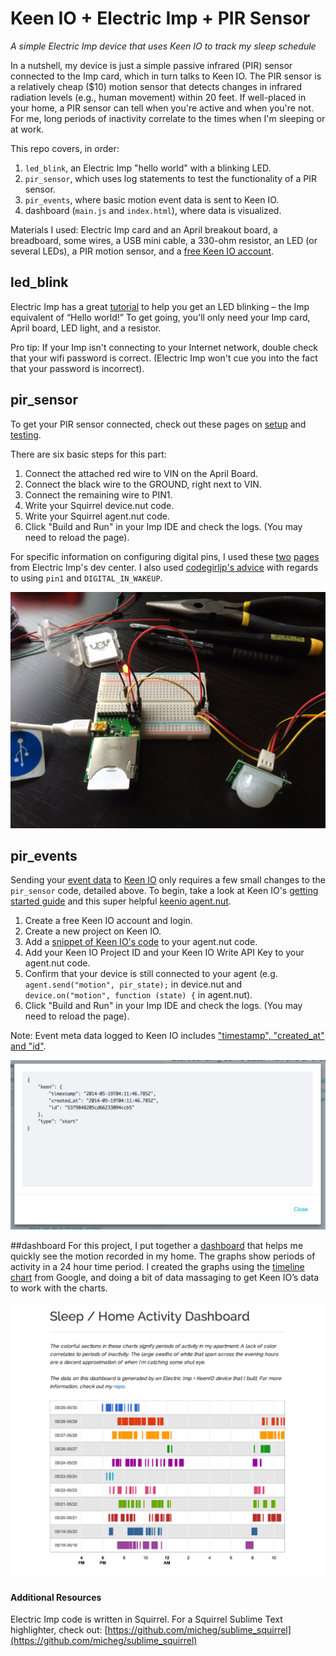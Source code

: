 # Keen IO + Electric Imp + PIR Sensor
_A simple Electric Imp device that uses Keen IO to track my sleep schedule_

In a nutshell, my device is just a simple passive infrared (PIR) sensor connected to the Imp card, which in turn talks to Keen IO. The PIR sensor is a relatively cheap ($10) motion sensor that detects changes in infrared radiation levels (e.g., human movement) within 20 feet. If well-placed in your home, a PIR sensor can tell when you're active and when you're not. For me, long periods of inactivity correlate to the times when I'm sleeping or at work.

This repo covers, in order:

1. `led_blink`, an Electric Imp "hello world" with a blinking LED.
2. `pir_sensor`, which uses log statements to test the functionality of a PIR sensor.
3. `pir_events`, where basic motion event data is sent to Keen IO.
4. dashboard (`main.js` and `index.html`), where data is visualized.

Materials I used: Electric Imp card and an April breakout board, a breadboard, some wires, a USB mini cable, a 330-ohm resistor, an LED (or several LEDs), a PIR motion sensor, and a [free Keen IO account](https://keen.io/).

## led_blink
Electric Imp has a great [tutorial](http://electricimp.com/docs/gettingstarted/2-helloworld/) to help you get an LED blinking – the Imp equivalent of “Hello world!” To get going, you'll only need your Imp card, April board, LED light, and a resistor.


Pro tip: If your Imp isn't connecting to your Internet network, double check that your wifi password is correct. (Electric Imp won't cue you into the fact that your password is incorrect).

## pir_sensor
To get your PIR sensor connected, check out these pages on [setup](https://learn.adafruit.com/pir-passive-infrared-proximity-motion-sensor/using-a-pir) and [testing](https://learn.adafruit.com/pir-passive-infrared-proximity-motion-sensor/testing-a-pir).

There are six basic steps for this part:

1. Connect the attached red wire to VIN on the April Board.
2. Connect the black wire to the GROUND, right next to VIN.
3. Connect the remaining wire to PIN1.
4. Write your Squirrel device.nut code.
5. Write your Squirrel agent.nut code.
6. Click "Build and Run" in your Imp IDE and check the logs. (You may need to reload the page).

For specific information on configuring digital pins, I used these [two](http://electricimp.com/docs/examples/digitalin-button/) [pages](http://electricimp.com/docs/api/hardware/pin/configure/) from Electric Imp's dev center. I also used [codegirljp's advice](http://codergirljp.blogspot.com/2014/01/electric-imp-hello-world-motion-sensor.html) with regards to using `pin1` and `DIGITAL_IN_WAKEUP`.

![Alt text](images/imp_led_pir.jpg "Here's my Electric Imp device!")

## pir_events
Sending your [event data](https://keen.io/blog/53958349217/analytics-for-hackers-how-to-think-about-event-data) to [Keen IO](https://keen.io/) only requires a few small changes to the `pir_sensor` code, detailed above. To begin, take a look at Keen IO's [getting started guide](https://keen.io/docs/getting-started-guide/) and this super helpful [keenio agent.nut](https://github.com/electricimp/reference/tree/master/webservices/keenio).

1. Create a free Keen IO account and login.
2. Create a new project on Keen IO.
3. Add a [snippet of Keen IO's code]((https://github.com/electricimp/reference/tree/master/webservices/keenio)) to your agent.nut code.
4. Add your Keen IO Project ID and your Keen IO Write API Key to your agent.nut code.
5. Confirm that your device is still connected to your agent (e.g. `agent.send("motion", pir_state);` in device.nut and `device.on("motion", function (state) {` in agent.nut).
6. Click "Build and Run" in your Imp IDE and check the logs. (You may need to reload the page).

Note: Event meta data logged to Keen IO includes ["timestamp", "created_at" and "id"](https://keen.io/docs/event-data-modeling/event-data-intro/#timestamp-data-type).

![Alt text](images/keen_data.png "Here's what one of my motion events looks on Keen IO.")

##dashboard
For this project, I put together a [dashboard](http://stroud109.github.io/sensitiveimp/) that helps me quickly see the motion recorded in my home. The graphs show periods of activity in a 24 hour time period. I created the graphs using the [timeline chart](https://developers.google.com/chart/) from Google, and doing a bit of data massaging to get Keen IO’s data to work with the charts.

![Alt text](images/newdashboard.png "Sleep / Home Activity Dashboard")

#### Additional Resources
Electric Imp code is written in Squirrel. For a Squirrel Sublime Text highlighter, check out: [https://github.com/micheg/sublime_squirrel](https://github.com/micheg/sublime_squirrel)
